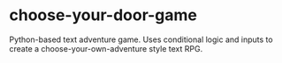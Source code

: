 # choose-your-door-game
Python-based text adventure game. Uses conditional logic and inputs to create a choose-your-own-adventure style text RPG.

